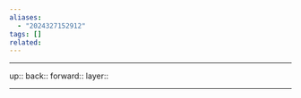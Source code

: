 ```yaml
---
aliases:
  - "2024327152912"
tags: []
related:
---
```




***

up:: 
back:: 
forward:: 
layer:: 

***
